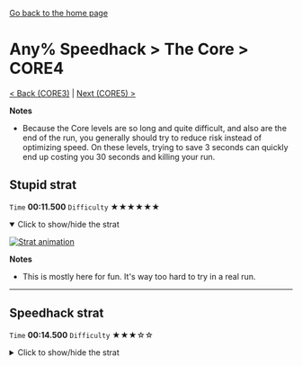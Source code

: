 [Go back to the home page](https://github.com/Doublevil/scbspeedrun)

# Any% Speedhack > The Core > CORE4

[< Back (CORE3)](https://github.com/Doublevil/scbspeedrun/blob/main/levels/any_sh/CORE/CORE3.md) | [Next (CORE5) >](https://github.com/Doublevil/scbspeedrun/blob/main/levels/any_sh/CORE/CORE5.md)

**Notes**
- Because the Core levels are so long and quite difficult, and also are the end of the run, you generally should try to reduce risk instead of optimizing speed. On these levels, trying to save 3 seconds can quickly end up costing you 30 seconds and killing your run.

## Stupid strat

`Time` **00:11.500** `Difficulty` ★★★★★★
<details open>
  <summary>Click to show/hide the strat</summary>

  [![Strat animation](https://github.com/Doublevil/scbspeedrun/blob/main/media/levels/CORE/CORE4_StupidStrat.webp)](https://github.com/Doublevil/scbspeedrun/blob/main/media/levels/CORE/CORE4_StupidStrat.mp4?raw=true)

  **Notes**
  - This is mostly here for fun. It's way too hard to try in a real run.
</details>

---
## Speedhack strat

`Time` **00:14.500** `Difficulty` ★★★☆☆
<details>
  <summary>Click to show/hide the strat</summary>

  [![Strat animation](https://github.com/Doublevil/scbspeedrun/blob/main/media/levels/CORE/CORE4_S_NormalStrat.webp)](https://github.com/Doublevil/scbspeedrun/blob/main/media/levels/CORE/CORE4_S_NormalStrat.mp4?raw=true)
</details>
